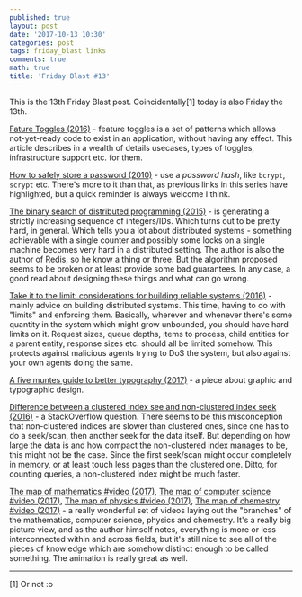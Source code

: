 ```yaml
---
published: true
layout: post
date: '2017-10-13 10:30'
categories: post
tags: friday_blast links
comments: true
math: true
title: 'Friday Blast #13'
---
```


This is the 13th Friday Blast post. Coincidentally[1] today is also Friday the 13th. 

[Fature Toggles (2016)](https://martinfowler.com/articles/feature-toggles.html) - feature toggles is a set of patterns which allows not-yet-ready code to exist in an application, without having any effect. This article describes in a wealth of details usecases, types of toggles, infrastructure support etc. for them.

[How to safely store a password (2010)](https://getpocket.com/redirect?url=https%3A%2F%2Fcodahale.com%2Fhow-to-safely-store-a-password%2F&formCheck=c6f4865ffdcf1e165221e221555f47b3) - use a _password hash_, like `bcrypt`, `scrypt` etc. There's more to it than that, as previous links in this series have highlighted, but a quick reminder is always welcome I think.

[The binary search of distributed programming (2015)](http://antirez.com/news/102) - is generating a strictly increasing sequence of integers/IDs. Which turns out to be pretty hard, in general. Which tells you a lot about distributed systems - something achievable with a single counter and possibly some locks on a single machine becomes very hard in a distributed setting. The author is also the author of Redis, so he know a thing or three. But the algorithm proposed seems to be broken or at least provide some bad guarantees. In any case, a good read about designing these things and what can go wrong.

[Take it to the limit: considerations for building reliable systems (2016)](http://bravenewgeek.com/take-it-to-the-limit-considerations-for-building-reliable-systems/) - mainly advice on building distributed systems. This time, having to do with "limits" and enforcing them. Basically, wherever and whenever there's some quantity in the system which might grow unbounded, you should have hard limits on it. Request sizes, queue depths, items to process, child entities for a parent entity, response sizes etc. should all be limited somehow. This protects against malicious agents trying to DoS the system, but also against your own agents doing the same.

[A five muntes guide to better typography (2017)](http://pierrickcalvez.com/journal/a-five-minutes-guide-to-better-typography) - a piece about graphic and typographic design.

[Difference between a clustered index see and non-clustered index seek (2016)](https://dba.stackexchange.com/questions/137724/difference-between-clustered-index-seek-and-non-clustered-index-seek/137731) - a StackOverflow question. There seems to be this misconception that non-clustered indices are slower than clustered ones, since one has to do a seek/scan, then another seek for the data itself. But depending on how large the data is and how compact the non-clustered index manages to be, this might not be the case. Since the first seek/scan might occur completely in memory, or at least touch less pages than the clustered one. Ditto, for counting queries, a non-clustered index might be much faster.

[The map of mathematics #video (2017)](https://www.youtube.com/watch?v=OmJ-4B-mS-Y), [The map of computer science #video (2017)](https://www.youtube.com/watch?v=SzJ46YA_RaA), [The map of physics #video (2017)](https://www.youtube.com/watch?v=ZihywtixUYo), [The map of chemestry #video (2017)](https://www.youtube.com/watch?v=P3RXtoYCW4M) - a really wonderful set of videos laying out the "branches" of the mathematics, computer science, physics and chemestry. It's a really big picture view, and as the author himself notes, everything is more or less interconnected within and across fields, but it's still nice to see all of the pieces of knowledge which are somehow distinct enough to be called something. The animation is really great as well.

---
[1] Or not :o
